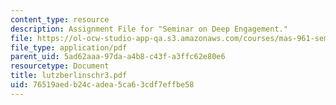 ```yaml
---
content_type: resource
description: Assignment File for "Seminar on Deep Engagement."
file: https://ol-ocw-studio-app-qa.s3.amazonaws.com/courses/mas-961-seminar-on-deep-engagement-fall-2004/76519aedb24cadea5ca63cdf7effbe58_lutzberlinschr3.pdf
file_type: application/pdf
parent_uid: 5ad62aaa-97da-a4b8-c43f-a3ffc62e80e6
resourcetype: Document
title: lutzberlinschr3.pdf
uid: 76519aed-b24c-adea-5ca6-3cdf7effbe58
---
```

